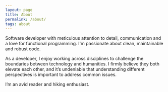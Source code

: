 ```yaml
---
layout: page
title: About
permalink: /about/
tags: about
---
```


Software developer with meticulous attention to detail, communication and a love for functional programming. I'm passionate about clean, maintainable and robust code.

As a developer, I enjoy working across disciplines to challenge the boundaries between technology and humanities. I firmly believe they both elevate each other, and it’s undeniable that understanding different perspectives is important to address common issues.

I’m an avid reader and hiking enthusiast.
